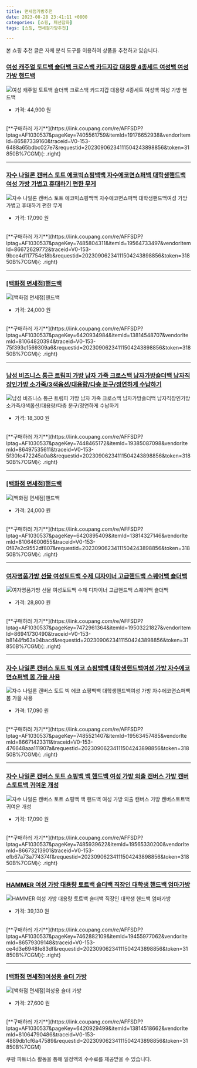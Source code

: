 ```yaml
---
title: 면세점가방추천
date: 2023-08-28 23:41:11 +0800
categories: [쇼핑, 패션잡화]
tags: [쇼핑, 면세점가방추천]

---
```


본 쇼핑 추천 글은 자체 분석 도구를 이용하여 상품을 추천하고 있습니다.
### [여성 캐주얼 토트백 숄더백 크로스백 카드지갑 대용량 4종세트 여성백 여성 가방 핸드백](https://link.coupang.com/re/AFFSDP?lptag=AF1030537&pageKey=7405561759&itemId=19176652938&vendorItemId=86587339160&traceid=V0-153-6488a65bdbc027e7&requestid=20230906234111504243898856&token=31850B%7CGM)
![여성 캐주얼 토트백 숄더백 크로스백 카드지갑 대용량 4종세트 여성백 여성 가방 핸드백](https://ads-partners.coupang.com/image1/dU-PIYgQC7rV2B-qdRHbeCCTur4S7WWJaXW0OmvV_PwkAp3EZ7sQ5CrC2elpf9lKZ4UpoA8pUCxf3YGZEIuXJKcqzZ05kI3SCLpWSsR4-sdASlp-5CGzUsIzs1U1p5YLQPNQ0ePAjccqWr4EdfnZSUorYBNdN-ZxUxPaZDDqdduu8sptUSFhz63_vHdlrsrHOTg40r_GLPa55kqIe0JXgp40-VkahVEsFzLVLwHv9zjANh18EECvEGvU1DyPkG_17Cyk1iAT39ZQzsEnYrScXQqXODUF7U92RMBttYXbiA==)
- 가격: 44,900 원
<br>
[**구매하러 가기**](https://link.coupang.com/re/AFFSDP?lptag=AF1030537&pageKey=7405561759&itemId=19176652938&vendorItemId=86587339160&traceid=V0-153-6488a65bdbc027e7&requestid=20230906234111504243898856&token=31850B%7CGM){: .right}
<br>

---

### [자수 나일론 캔버스 토트 에코빅쇼핑백백 자수에코면쇼퍼백 대학생핸드백여성 가방 가볍고 휴대하기 편한 무게](https://link.coupang.com/re/AFFSDP?lptag=AF1030537&pageKey=7485804311&itemId=19564733497&vendorItemId=86672629772&traceid=V0-153-9bce4d117754e18b&requestid=20230906234111504243898856&token=31850B%7CGM)
![자수 나일론 캔버스 토트 에코빅쇼핑백백 자수에코면쇼퍼백 대학생핸드백여성 가방 가볍고 휴대하기 편한 무게](https://ads-partners.coupang.com/image1/WTTCGgCXdiJ-kPswWdOAdavRHgveHgJAuC5trnmzx_ZpOVdlYqsJjMJTBgLCZXKwiu_UZhtgDWpfq6k9wmq6nsPPXLr5cM_Bt0ywxeUZQJdDEUzrG0sf94zjm7PaJtmelIf2mm8KG1eB3KT1AGI3iyQhm1m7bGF1jJoXELOKAYmblqTNUi7fl3kvJmwOJRx4qCs0vlV0roCaevGdetLGry9VFu4mDbl9lLOitbvigbXLtu8kjrw6jDfO25ZQLEk0R0hbSA6CDiCHmFjb5dqrM6uvk_2kxHVte-T7s83-dg==)
- 가격: 17,090 원
<br>
[**구매하러 가기**](https://link.coupang.com/re/AFFSDP?lptag=AF1030537&pageKey=7485804311&itemId=19564733497&vendorItemId=86672629772&traceid=V0-153-9bce4d117754e18b&requestid=20230906234111504243898856&token=31850B%7CGM){: .right}
<br>

---

### [[백화점 면세점]핸드백](https://link.coupang.com/re/AFFSDP?lptag=AF1030537&pageKey=6420934984&itemId=13814548707&vendorItemId=81064820394&traceid=V0-153-75f393c1569309a6&requestid=20230906234111504243898856&token=31850B%7CGM)
![[백화점 면세점]핸드백](https://ads-partners.coupang.com/image1/osX6ojS6vaM6xTYqovrJgZJkTioHwJe5OgZBE9jT0dIdfeuVoo1tGBTSdMqjUAjINqlduzHLyNKkz5uOtyq7O_bKPSquAy25Kp4-h3Hc4lmT74osJWZy0dNRv5WeWH4wTR6ss0AIC94aEAOCoULVdh61pvr0VAVjcZpmA-JG42ljVEuvSu4qhWyePF11DlWBoHuDNCRFhFTMkrIWtkhaT65lho4EZzUTzdAVoEOdmH2yIf0lK7vCVw5r0VZLCWQKZp0gEYchsqj4LVfjhPOqBGYPNIJVABdhJMghGzIm4g==)
- 가격: 24,000 원
<br>
[**구매하러 가기**](https://link.coupang.com/re/AFFSDP?lptag=AF1030537&pageKey=6420934984&itemId=13814548707&vendorItemId=81064820394&traceid=V0-153-75f393c1569309a6&requestid=20230906234111504243898856&token=31850B%7CGM){: .right}
<br>

---

### [남성 비즈니스 통근 트림피 가방 남자 가죽 크로스백 남자가방숄더백 남자직장인가방 소가죽/3색옵션/대용량/다층 분구/정연하게 수납하기](https://link.coupang.com/re/AFFSDP?lptag=AF1030537&pageKey=7448465172&itemId=19385087098&vendorItemId=86497535611&traceid=V0-153-5f30fc472245a0a8&requestid=20230906234111504243898856&token=31850B%7CGM)
![남성 비즈니스 통근 트림피 가방 남자 가죽 크로스백 남자가방숄더백 남자직장인가방 소가죽/3색옵션/대용량/다층 분구/정연하게 수납하기](https://ads-partners.coupang.com/image1/MBKQi3uSq83v0rhDMLQKQ5HhuW5i9M0Kx5NNbKWj6nAcYsCdkTB-9QPiPhZYjAWUU0vV9PUGX_Ci6uNI_WD0PdLNC_5wreZcdwZPT8mdqSr5XYPJJ--YM3qcZ4Ij4UwHLjnoraz-R5wtdu9wPuDuHgi9cikJcA8c42_3Rs7r_YJvtf0BwKo9bT-FntW238HkQnDAt3Z0PL69GLQXHXRBiTATyNFQrO69uqlHirTpG4iPVlLtslT0JY2ZEo60mFbphvw7z7gwn2j96-6BBZ53nauLXQo0Fjl9GCN41m4Onw==)
- 가격: 18,300 원
<br>
[**구매하러 가기**](https://link.coupang.com/re/AFFSDP?lptag=AF1030537&pageKey=7448465172&itemId=19385087098&vendorItemId=86497535611&traceid=V0-153-5f30fc472245a0a8&requestid=20230906234111504243898856&token=31850B%7CGM){: .right}
<br>

---

### [[백화점 면세점]핸드백](https://link.coupang.com/re/AFFSDP?lptag=AF1030537&pageKey=6420895409&itemId=13814327146&vendorItemId=81064600655&traceid=V0-153-0f87e2c9552df807&requestid=20230906234111504243898856&token=31850B%7CGM)
![[백화점 면세점]핸드백](https://ads-partners.coupang.com/image1/c7uWKp76raYnp88jc3cSFJEJR0vxfYSkrWRhbTETvhZpiJegLySJktk-R3AwIg3wxIyNsO0JlQcaOqjvQaJdpuPidgnKjEnt3WUKxLSHsmbHMJB18WZh3ciMeVNYOyfz1gzEsUt5aOdUU4Z5N1PnT_mq5ZBcFtB7mkk4yonh1yb4mEhRTkTDWA1VDEsz2jndgoE2WG_QUEfAfq0dUeQ7lRfm-BLl635Gif5W02keXz9NlSAv1aWvsozpnjgr82o-UTMpCCNaiZO468B-VO4h9EdbRNvVGzxk5eZ3uuIGX9s=)
- 가격: 24,000 원
<br>
[**구매하러 가기**](https://link.coupang.com/re/AFFSDP?lptag=AF1030537&pageKey=6420895409&itemId=13814327146&vendorItemId=81064600655&traceid=V0-153-0f87e2c9552df807&requestid=20230906234111504243898856&token=31850B%7CGM){: .right}
<br>

---

### [여자명품가방 선물 여성토트백 수제 디자이너 고급핸드백 스퀘어백 숄더백](https://link.coupang.com/re/AFFSDP?lptag=AF1030537&pageKey=7472961364&itemId=19503221827&vendorItemId=86941730490&traceid=V0-153-b8144fb63a04bacd&requestid=20230906234111504243898856&token=31850B%7CGM)
![여자명품가방 선물 여성토트백 수제 디자이너 고급핸드백 스퀘어백 숄더백](https://ads-partners.coupang.com/image1/OkdMRVzzyCsZ-eDROt7UxsnQAmeiktagnaxe7ufpjk7wziY8tT2yhiiUTp1xcm2JwTGlNqlbQ6ogjEiLe_QkJA_rxGotQ_Eu6HUbyUKPGB2RhzAPE2eS2mBlA-zoUj51Gfp3jhcXPDj2Bx9Cdn32_mi8xzPjn5NcUj2dIENWkKFU1KmVPpc0JnhDDr8IUwQU0ybffwYfzg_kkFpQDnxe8j3YHbr8D4NbSywE7SwDuXjP_vzIygOS9T8ZW9IxK96ViJJY0TY6m-Q_yklFW5OZXu6IiW-Ij-91EJfRlj6N6D0=)
- 가격: 28,800 원
<br>
[**구매하러 가기**](https://link.coupang.com/re/AFFSDP?lptag=AF1030537&pageKey=7472961364&itemId=19503221827&vendorItemId=86941730490&traceid=V0-153-b8144fb63a04bacd&requestid=20230906234111504243898856&token=31850B%7CGM){: .right}
<br>

---

### [자수 나일론 캔버스 토트 빅 에코 쇼핑백백 대학생핸드백여성 가방 자수에코면쇼퍼백 봄 가을 사용](https://link.coupang.com/re/AFFSDP?lptag=AF1030537&pageKey=7485521407&itemId=19563457485&vendorItemId=86671423311&traceid=V0-153-476648aaa111907a&requestid=20230906234111504243898856&token=31850B%7CGM)
![자수 나일론 캔버스 토트 빅 에코 쇼핑백백 대학생핸드백여성 가방 자수에코면쇼퍼백 봄 가을 사용](https://ads-partners.coupang.com/image1/BAgcXqJnPNgUNmaVBAb4JXsLSz4hd0lHsCURV8ZiFeo4lJb_-7UenZ7r15LbOOyPn4neHaCWJLkNrMGG306B0--Pe7H96u1-jm2Q0PceuTUNTNAfVeFg-lYOYYCHo6DShOg5hh2VCdLnQG8JAh5Lmg-1SF_WtrgqxM_vGQ405j9JUNlZiQ__bqRgwPTdqUoZs2DBcoPd5_jbJpCWjEU_vrFdVKf5kGxj5b2MAElTmw78p3MXybSQPQnyfRLzM53FjMRGkJlloHFwcxL7ybfagn9XsiTPkdQDttU_lot2nr4e)
- 가격: 17,090 원
<br>
[**구매하러 가기**](https://link.coupang.com/re/AFFSDP?lptag=AF1030537&pageKey=7485521407&itemId=19563457485&vendorItemId=86671423311&traceid=V0-153-476648aaa111907a&requestid=20230906234111504243898856&token=31850B%7CGM){: .right}
<br>

---

### [자수 나일론 캔버스 토트 쇼핑백 백 핸드백 여성 가방 외출 캔버스 가방 캔버스토트백 귀여운 개성](https://link.coupang.com/re/AFFSDP?lptag=AF1030537&pageKey=7485939622&itemId=19565330200&vendorItemId=86673213901&traceid=V0-153-efb67a73a774374f&requestid=20230906234111504243898856&token=31850B%7CGM)
![자수 나일론 캔버스 토트 쇼핑백 백 핸드백 여성 가방 외출 캔버스 가방 캔버스토트백 귀여운 개성](https://ads-partners.coupang.com/image1/unBd-Ho-R_f3Phwsuhejok1mmY-0lo7BDjf02KzuHmWiWSre2iCy3GqZpu-Hmz0J-NiDGxV1OwRVeZsR4KLVChhzp3T2RgvNLXvZJCMhXH_KXL3Wm41Yop6fSGR5eWGS-beeH0_PHVGJcPEQ0bf4MrGAh_SPJ2Gi5rnx7g1eXkskYKqw745vFP3gofoPeKyVxOhbIBm6BFio6pr5Pl6CfMeiZPe7lhsyfUDA-bVQcBZDv6pQUeYNZpyZgpQF5UPrsCValZPxT8j0hx3YLIqWCOBBGqswKm02x4Ft-oEl2w==)
- 가격: 17,090 원
<br>
[**구매하러 가기**](https://link.coupang.com/re/AFFSDP?lptag=AF1030537&pageKey=7485939622&itemId=19565330200&vendorItemId=86673213901&traceid=V0-153-efb67a73a774374f&requestid=20230906234111504243898856&token=31850B%7CGM){: .right}
<br>

---

### [HAMMER 여성 가방 대용량 토트백 숄더백  직장인  대학생 핸드백 엄마가방](https://link.coupang.com/re/AFFSDP?lptag=AF1030537&pageKey=7462882109&itemId=19455977062&vendorItemId=86579309148&traceid=V0-153-ce4d3e6948fe83df&requestid=20230906234111504243898856&token=31850B%7CGM)
![HAMMER 여성 가방 대용량 토트백 숄더백  직장인  대학생 핸드백 엄마가방](https://ads-partners.coupang.com/image1/UsSIcm1C1C2olB-OUiTRmfN1nRKfR7_JN80VpdbGztGSX8itwG2-wCaq0C3-fKL_4HyT7P-n8zP2tLJ4sfA2mTZXrKuzyMW-XaBVBiUT3mUUOcbEg5HwY56_pVbHWcopSpuul26tbtUJnAKlAG2_oKzPLE1aEqA6R7QeY2M0FBHLQda8cJUpR1FA6M_n3Tl1pTpDeE5RRO3_dslrHEAD8MXGukHB39U7KlJyTlgv8gWtPSgvuMHZFdUVAri4YJwTd8dgJ_LRTj_PGel-3eyp4lQRuHWYjiCAF8gsEVIKcUA=)
- 가격: 39,130 원
<br>
[**구매하러 가기**](https://link.coupang.com/re/AFFSDP?lptag=AF1030537&pageKey=7462882109&itemId=19455977062&vendorItemId=86579309148&traceid=V0-153-ce4d3e6948fe83df&requestid=20230906234111504243898856&token=31850B%7CGM){: .right}
<br>

---

### [[백화점 면세점]여성용 숄더 가방](https://link.coupang.com/re/AFFSDP?lptag=AF1030537&pageKey=6420929499&itemId=13814518662&vendorItemId=81064790486&traceid=V0-153-4889db1cf6a47589&requestid=20230906234111504243898856&token=31850B%7CGM)
![[백화점 면세점]여성용 숄더 가방](https://ads-partners.coupang.com/image1/TXMZcPfbNos4EFPWTT6dqBIfIFOjLzqt6PwSvAAFaMD9lhppz7jMCDVS_cZbM5moTxPr6Wc18LhNan0JFQwoT_V5l5-dHeAvbG_0BRryx5f09tmpXsExdg0VLoFGWMlIGekWKkpJIPo8PUSS1Xr7qMu8vo2cxBbrU4UjnttFfHa7IUc-5vLzbAboejxmw1ogTbCa170vHu-_5h0_IHzMlyGn1YV3z-XMdKGdmvhaiKCtGilNuMLTLuCuHNhNO9idbBpEWhtrr_2POQ5jRdsMJyvpxMwgRBr5ykvRJQgBRb8=)
- 가격: 27,600 원
<br>
[**구매하러 가기**](https://link.coupang.com/re/AFFSDP?lptag=AF1030537&pageKey=6420929499&itemId=13814518662&vendorItemId=81064790486&traceid=V0-153-4889db1cf6a47589&requestid=20230906234111504243898856&token=31850B%7CGM)


쿠팡 파트너스 활동을 통해 일정액의 수수료를 제공받을 수 있습니다.
